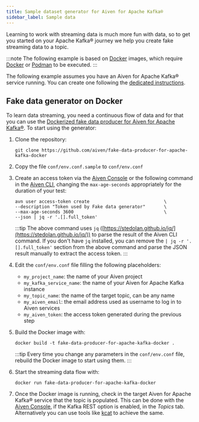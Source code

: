 ```yaml
---
title: Sample dataset generator for Aiven for Apache Kafka®
sidebar_label: Sample data
---
```


Learning to work with streaming data is much more fun with data, so to
get you started on your Apache Kafka® journey we help you create fake
streaming data to a topic.

:::note
The following example is based on [Docker](https://www.docker.com/)
images, which require [Docker](https://www.docker.com/) or
[Podman](https://podman.io/) to be executed.
:::

The following example assumes you have an Aiven for Apache Kafka®
service running. You can create one following the
[dedicated instructions](/docs/products/kafka/get-started).

## Fake data generator on Docker

To learn data streaming, you need a continuous flow of data and for that
you can use the [Dockerized fake data producer for Aiven for Apache
Kafka®](https://github.com/aiven/fake-data-producer-for-apache-kafka-docker).
To start using the generator:

1.  Clone the repository:

    ```
    git clone https://github.com/aiven/fake-data-producer-for-apache-kafka-docker
    ```

2.  Copy the file `conf/env.conf.sample` to `conf/env.conf`

3.  Create an access token via the [Aiven
    Console](https://console.aiven.io/) or the following command in the
    [Aiven CLI](/docs/tools/cli),
    changing the `max-age-seconds` appropriately for the duration of
    your test:

    ```
    avn user access-token create                            \
    --description "Token used by Fake data generator"       \
    --max-age-seconds 3600                                  \
    --json | jq -r '.[].full_token'
    ```

    :::tip
    The above command uses `jq` ([https://stedolan.github.io/jq/](https://stedolan.github.io/jq/)) to
    parse the result of the Aiven CLI command. If you don't have `jq`
    installed, you can remove the `| jq -r '.[].full_token'` section
    from the above command and parse the JSON result manually to extract
    the access token.
    :::

4.  Edit the `conf/env.conf` file filling the following placeholders:

    -   `my_project_name`: the name of your Aiven project
    -   `my_kafka_service_name`: the name of your Aiven for Apache Kafka
        instance
    -   `my_topic_name`: the name of the target topic, can be any name
    -   `my_aiven_email`: the email address used as username to log in
        to Aiven services
    -   `my_aiven_token`: the access token generated during the previous
        step

5.  Build the Docker image with:

    ```
    docker build -t fake-data-producer-for-apache-kafka-docker .
    ```

    :::tip
    Every time you change any parameters in the `conf/env.conf` file,
    rebuild the Docker image to start using them.
    :::

6.  Start the streaming data flow with:

    ```
    docker run fake-data-producer-for-apache-kafka-docker
    ```

7.  Once the Docker image is running, check in the target Aiven for
    Apache Kafka® service that the topic is populated. This can be done
    with the [Aiven Console](https://console.aiven.io/), if the Kafka
    REST option is enabled, in the *Topics* tab. Alternatively you can
    use tools like [kcat](kcat) to
    achieve the same.

